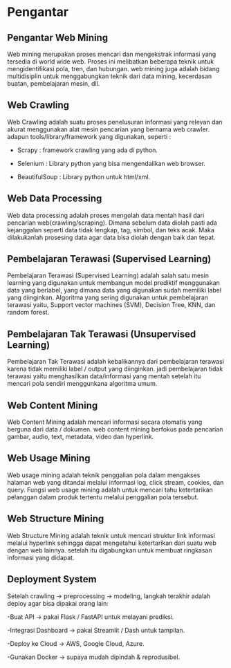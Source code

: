 # Pengantar

## Pengantar Web Mining

Web mining merupakan proses mencari dan mengekstrak informasi yang tersedia di world wide web. Proses ini melibatkan beberapa teknik untuk mengidentifikasi pola, tren, dan hubungan. web mining juga adalah bidang multidisiplin untuk menggabungkan teknik dari data mining, kecerdasan buatan, pembelajaran mesin, dll.

## Web Crawling
    
Web Crawling adalah suatu proses penelusuran informasi yang relevan dan akurat menggunakan alat mesin pencarian yang bernama web crawler. adapun tools/library/framework yang digunakan, seperti :

- Scrapy : framework crawling yang ada di python.
    
- Selenium : Library python yang bisa mengendalikan web browser.
    
- BeautifulSoup : Library python untuk html/xml.

## Web Data Processing

Web data processing adalah proses mengolah data mentah hasil dari pencarian web(crawling/scraping). Dimana sebelum data diolah pasti ada kejanggalan seperti data tidak lengkap, tag, simbol, dan teks acak. Maka dilakukanlah prosesing data agar data bisa diolah dengan baik dan tepat. 

## Pembelajaran Terawasi (Supervised Learning)

Pembelajaran Terawasi (Supervised Learning) adalah salah satu mesin learning yang digunakan untuk membangun model prediktif menggunakan data yang berlabel, yang dimana data yang digunakan sudah memiliki label yang diinginkan. Algoritma yang sering digunakan untuk pembelajaran terawasi yaitu, Support vector machines (SVM), Decision Tree, KNN, dan random forest.     


## Pembelajaran Tak Terawasi (Unsupervised Learning)

Pembelajaran Tak Terawasi adalah kebalikannya dari pembelajaran terawasi karena tidak memiliki label / output yang diinginkan. jadi pembelajaran tidak terawasi yaitu menghasilkan data/informasi yang mentah setelah itu mencari pola sendiri menggunkana algoritma umum.

## Web Content Mining

Web Content Mining adalah mencari informasi secara otomatis yang berguna dari data / dokumen. web content mining berfokus pada pencarian gambar, audio, text, metadata, video dan hyperlink.

## Web Usage Mining

Web usage mining adalah teknik penggalian pola dalam mengakses halaman web yang ditandai melalui informasi log, click stream, cookies, dan query. Fungsi web usage mining adalah untuk mencari tahu ketertarikan pelanggan dalam produk tertentu melalui penggalian pola tersebut.

## Web Structure Mining

Web Structure Mining adalah teknik untuk mencari struktur link informasi melalui hyperlink sehingga dapat mengetahui ketertarikan dari suatu web dengan web lainnya. setelah itu digabungkan untuk membuat ringkasan informasi yang didapat. 

## Deployment System

Setelah crawling → preprocessing → modeling, langkah terakhir adalah deploy agar bisa dipakai orang lain:

-Buat API → pakai Flask / FastAPI untuk melayani prediksi.

-Integrasi Dashboard → pakai Streamlit / Dash untuk tampilan.

-Deploy ke Cloud → AWS, Google Cloud, Azure.

-Gunakan Docker → supaya mudah dipindah & reprodusibel.